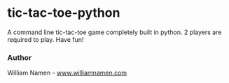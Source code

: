 # tic-tac-toe-python
A command line tic-tac-toe game completely built in python. 2 players are required to play. Have fun!

### Author
William Namen - www.williamnamen.com